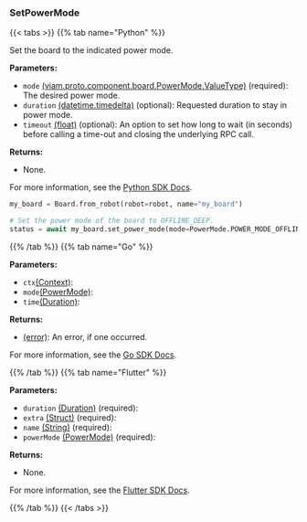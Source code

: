 ### SetPowerMode

{{< tabs >}}
{{% tab name="Python" %}}

Set the board to the indicated power mode.

**Parameters:**

- `mode` [(viam.proto.component.board.PowerMode.ValueType)](https://python.viam.dev/autoapi/viam/../gen/component/board/v1/board_pb2/index.html#viam.gen.component.board.v1.board_pb2.PowerMode) (required): The desired power mode.
- `duration` [(datetime.timedelta)](<INSERT PARAM TYPE LINK>) (optional): Requested duration to stay in power mode.
- `timeout` [(float)](<INSERT PARAM TYPE LINK>) (optional): An option to set how long to wait (in seconds) before calling a time-out and closing the underlying RPC call.

**Returns:**

- None.

For more information, see the [Python SDK Docs](https://python.viam.dev/autoapi/viam/components/board/client/index.html#viam.components.board.client.BoardClient.set_power_mode).

``` python {class="line-numbers linkable-line-numbers"}
my_board = Board.from_robot(robot=robot, name="my_board")

# Set the power mode of the board to OFFLINE_DEEP.
status = await my_board.set_power_mode(mode=PowerMode.POWER_MODE_OFFLINE_DEEP)
```

{{% /tab %}}
{{% tab name="Go" %}}

**Parameters:**

- `ctx`[(Context)](https://pkg.go.dev/context#Context):
- `mode`[(PowerMode)](https://pkg.go.dev/go.viam.com/api/component/board/v1#PowerMode):
- `time`[(Duration)](https://pkg.go.dev/time#Duration):

**Returns:**

- [(error)](https://pkg.go.dev/builtin#error): An error, if one occurred.

For more information, see the [Go SDK Docs](https://pkg.go.dev/go.viam.com/rdk/components/board#Board).

{{% /tab %}}
{{% tab name="Flutter" %}}

**Parameters:**

- `duration` [(Duration)](<INSERT PARAM TYPE LINK>) (required):
- `extra` [(Struct)](<INSERT PARAM TYPE LINK>) (required):
- `name` [(String)](https://api.flutter.dev/flutter/dart-core/String-class.html) (required):
- `powerMode` [(PowerMode)](https://flutter.viam.dev/viam_protos.component.board/PowerMode-class.html) (required):

**Returns:**

- None.

For more information, see the [Flutter SDK Docs](https://flutter.viam.dev/viam_protos.component.board/BoardServiceClient/setPowerMode.html).

{{% /tab %}}
{{< /tabs >}}
